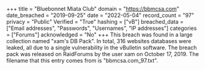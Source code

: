 +++
title = "Bluebonnet Miata Club"
domain = "https://bbmcsa.com"
date_breached = "2019-09-25"
date = "2022-05-04"
record_count = "97"
privacy = "Public"
Verified = "True"
hashing = ["vB"]
breached_data = ["Email addresses", "Passwords", "Usernames", "IP addresses"]
categories = ["Forums"]
acknowledged = "No"
+++
This breach was found in a large collection named "xam's DB Pack". In total, 316 websites databases were leaked, all due to a single vulnerability in the vBulletin software. The breach pack was released on RaidForums by the user xam on October 17, 2019. The filename that this entry comes from is "bbmcsa.com_97.txt".
